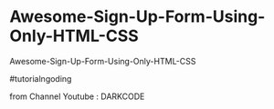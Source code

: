 # Awesome-Sign-Up-Form-Using-Only-HTML-CSS
Awesome-Sign-Up-Form-Using-Only-HTML-CSS

#tutorialngoding

from Channel Youtube : DARKCODE
